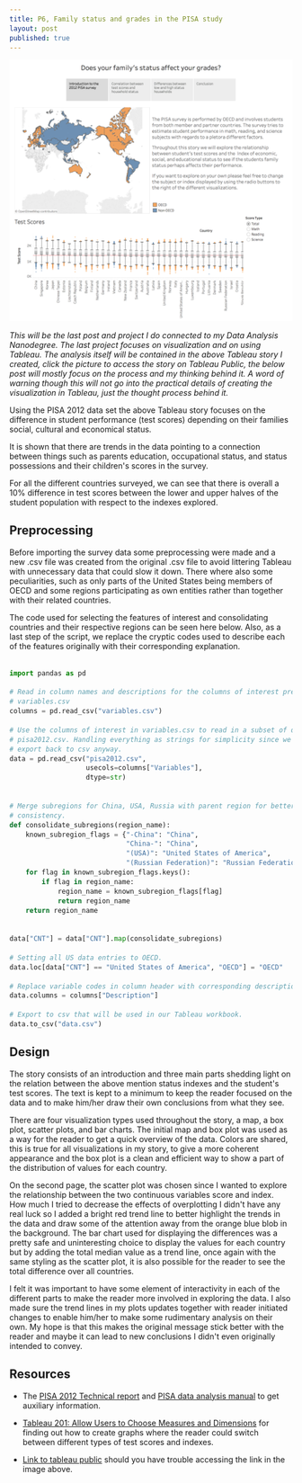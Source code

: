 ```yaml
---
title: P6, Family status and grades in the PISA study
layout: post
published: true
---
```


[![Tableau Story](/img/2017-11-29-tableau_story.png)](https://public.tableau.com/views/P6-PISAfamilystatusfinal/Familystatusandgrades?:embed=y&:display_count=yes&:toolbar=no)

*This will be the last post and project I do connected to my Data Analysis
Nanodegree. The last project focuses on visualization and on using Tableau. The
analysis itself will be contained in the above Tableau story I created, click
the picture to access the story on Tableau Public, the below post will
mostly focus on the process and my thinking behind it. A word of warning though
this will not go into the practical details of creating the visualization in
Tableau, just the thought process behind it.*

Using the PISA 2012 data set the above Tableau story focuses on the
difference in student performance (test scores) depending on their families
social, cultural and economical status. 

It is shown that there are trends in the data pointing to a connection between
things such as parents education, occupational status, and status possessions
and their children's scores in the survey.

For all the different countries surveyed, we can see that there is overall
a 10% difference in test scores between the lower and upper halves of the
student population with respect to the indexes explored. 

## Preprocessing

Before importing the survey data some preprocessing were made and a new .csv
file was created from the original .csv file to avoid littering Tableau with
unnecessary data that could slow it down. There where also some peculiarities,
such as only parts of the United States being members of OECD and some regions
participating as own entities rather than together with their related countries. 

The code used for selecting the features of interest and consolidating countries
and their respective regions can be seen here below. Also, as a last step of the
script, we replace the cryptic codes used to describe each of the features
originally with their corresponding explanation.

``` Python

import pandas as pd

# Read in column names and descriptions for the columns of interest prepared in
# variables.csv
columns = pd.read_csv("variables.csv")

# Use the columns of interest in variables.csv to read in a subset of data from
# pisa2012.csv. Handling everything as strings for simplicity since we going to
# export back to csv anyway.
data = pd.read_csv("pisa2012.csv",
                   usecols=columns["Variables"],
                   dtype=str)


# Merge subregions for China, USA, Russia with parent region for better
# consistency.
def consolidate_subregions(region_name):
    known_subregion_flags = {"-China": "China",
                             "China-": "China",
                             "(USA)": "United States of America",
                             "(Russian Federation)": "Russian Federation"}
    for flag in known_subregion_flags.keys():
        if flag in region_name:
            region_name = known_subregion_flags[flag]
            return region_name
    return region_name


data["CNT"] = data["CNT"].map(consolidate_subregions)

# Setting all US data entries to OECD.
data.loc[data["CNT"] == "United States of America", "OECD"] = "OECD"

# Replace variable codes in column header with corresponding descriptions.
data.columns = columns["Description"]

# Export to csv that will be used in our Tableau workbook.
data.to_csv("data.csv")
```

## Design

The story consists of an introduction and three main parts shedding light on the
relation between the above mention status indexes and the student's test scores.
The text is kept to a minimum to keep the reader focused on the data and to make
him/her draw their own conclusions from what they see. 

There are four visualization types used throughout the story, a map, a box plot,
scatter plots, and bar charts. The initial map and box plot was used as a way
for the reader to get a quick overview of the data. Colors are shared, this is
true for all visualizations in my story, to give a more coherent appearance and
the box plot is a clean and efficient way to show a part of the distribution of
values for each country. 

On the second page, the scatter plot was chosen since I wanted to explore the
relationship between the two continuous variables score and index. How much I
tried to decrease the effects of overplotting I didn't have any real luck so I
added a bright red trend line to better highlight the trends in the data and
draw some of the attention away from the orange blue blob in the background. The
bar chart used for displaying the differences was a pretty safe and
uninteresting choice to display the values for each country but by adding the
total median value as a trend line, once again with the same styling as the
scatter plot, it is also possible for the reader to see the total difference over
all countries.        

I felt it was important to have some element of interactivity in each of the
different parts to make the reader more involved in exploring the data. I also
made sure the trend lines in my plots updates together with reader initiated
changes to enable him/her to make some rudimentary analysis on their own. My
hope is that this makes the original message stick better with the reader and
maybe it can lead to new conclusions I didn't even originally intended to
convey.

## Resources

* The [PISA 2012 Technical
  report](http://www.oecd.org/pisa/pisaproducts/PISA-2012-technical-report-final.pdf)
  and [PISA data analysis
  manual](http://www.oecd-ilibrary.org/docserver/download/9809031e.pdf?expires=1511959298&id=id&accname=guest&checksum=9E66CEF1F50B0F38ED0F7A40B5701617)
  to get auxiliary information.

* [Tableau 201: Allow Users to Choose Measures and
  Dimensions](https://www.evolytics.com/blog/tableau-201-allow-users-to-choose-measures-and-dimensions/)
  for finding out how to create graphs where the reader could switch between
  different types of test scores and indexes.

* [Link to tableau public](https://public.tableau.com/profile/eric.persson#!/vizhome/P6-PISAfamilystatusfinal/Familystatusandgrades)
  should you have trouble accessing the link in the image above.
